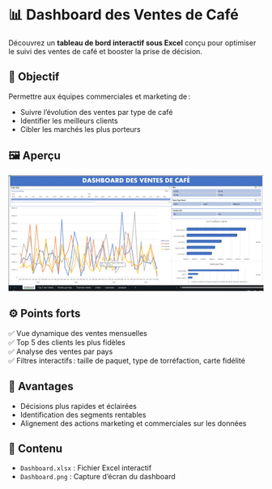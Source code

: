 # 📊 Dashboard des Ventes de Café

Découvrez un **tableau de bord interactif sous Excel** conçu pour optimiser le suivi des ventes de café et booster la prise de décision.

## 🚀 Objectif

Permettre aux équipes commerciales et marketing de :
- Suivre l’évolution des ventes par type de café
- Identifier les meilleurs clients
- Cibler les marchés les plus porteurs

## 🖼️ Aperçu

![Dashboard Screenshot](Dashboard.png)

## ⚙️ Points forts

✅ Vue dynamique des ventes mensuelles  
✅ Top 5 des clients les plus fidèles  
✅ Analyse des ventes par pays  
✅ Filtres interactifs : taille de paquet, type de torréfaction, carte fidélité

## 💼 Avantages

- Décisions plus rapides et éclairées
- Identification des segments rentables
- Alignement des actions marketing et commerciales sur les données

## 📂 Contenu

- `Dashboard.xlsx` : Fichier Excel interactif
- `Dashboard.png` : Capture d’écran du dashboard

